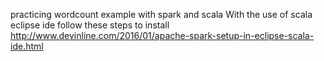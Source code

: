 
practicing wordcount example with spark and scala 
With the use of scala eclipse ide
follow these steps to install
http://www.devinline.com/2016/01/apache-spark-setup-in-eclipse-scala-ide.html
